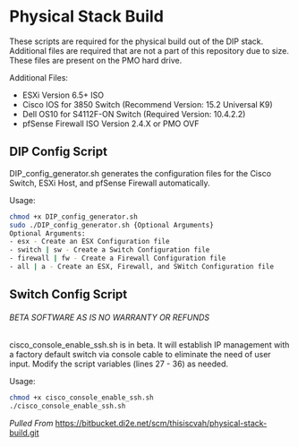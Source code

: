 # Physical Stack Build
These scripts are required for the physical build out of the DIP stack. Additional files are required that are not a part of this repository due to size.  These files are present on the PMO hard drive.

Additional Files:
- ESXi Version 6.5+ ISO
- Cisco IOS for 3850 Switch (Recommend Version: 15.2 Universal K9)
- Dell OS10 for S4112F-ON Switch (Required Version: 10.4.2.2)
- pfSense Firewall ISO Version 2.4.X or PMO OVF

## DIP Config Script
DIP_config_generator.sh generates the configuration files for the Cisco Switch, ESXi Host, and pfSense Firewall automatically.

Usage:
```bash
chmod +x DIP_config_generator.sh
sudo ./DIP_config_generator.sh {Optional Arguments}
Optional Arguments:
- esx - Create an ESX Configuration file
- switch | sw - Create a Switch Configuration file
- firewall | fw - Create a Firewall Configuration file
- all | a - Create an ESX, Firewall, and SWitch Configuration file
```

## Switch Config Script
###### BETA SOFTWARE AS IS NO WARRANTY OR REFUNDS
cisco_console_enable_ssh.sh is in beta.  It will establish IP management with a factory default switch via console cable to eliminate the need of user input. Modify the script variables (lines 27 - 36) as needed.

Usage:
```bash
chmod +x cisco_console_enable_ssh.sh
./cisco_console_enable_ssh.sh
```

*Pulled From*
https://bitbucket.di2e.net/scm/thisiscvah/physical-stack-build.git
